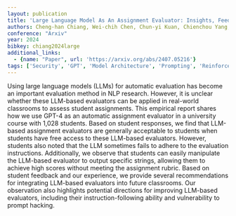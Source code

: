 ```yaml
---
layout: publication
title: 'Large Language Model As An Assignment Evaluator: Insights, Feedback, And Challenges In A 1000+ Student Course'
authors: Cheng-han Chiang, Wei-chih Chen, Chun-yi Kuan, Chienchou Yang, Hung-yi Lee
conference: "Arxiv"
year: 2024
bibkey: chiang2024large
additional_links:
  - {name: "Paper", url: 'https://arxiv.org/abs/2407.05216'}
tags: ['Security', 'GPT', 'Model Architecture', 'Prompting', 'Reinforcement Learning']
---
```

Using large language models (LLMs) for automatic evaluation has become an
important evaluation method in NLP research. However, it is unclear whether
these LLM-based evaluators can be applied in real-world classrooms to assess
student assignments. This empirical report shares how we use GPT-4 as an
automatic assignment evaluator in a university course with 1,028 students.
Based on student responses, we find that LLM-based assignment evaluators are
generally acceptable to students when students have free access to these
LLM-based evaluators. However, students also noted that the LLM sometimes fails
to adhere to the evaluation instructions. Additionally, we observe that
students can easily manipulate the LLM-based evaluator to output specific
strings, allowing them to achieve high scores without meeting the assignment
rubric. Based on student feedback and our experience, we provide several
recommendations for integrating LLM-based evaluators into future classrooms.
Our observation also highlights potential directions for improving LLM-based
evaluators, including their instruction-following ability and vulnerability to
prompt hacking.
